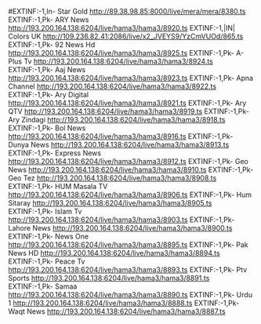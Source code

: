 #EXTINF:-1,In- Star Gold
http://89.38.98.85:8000/live/mera/mera/8380.ts
EXTINF:-1,Pk- ARY News
http://193.200.164.138:6204/live/hama3/hama3/8920.ts
EXTINF:-1,|IN| Colors UK
http://109.236.82.41:2086/live/x2_JVEYS9/YzCmVUOd/865.ts
EXTINF:-1,Pk- 92 News Hd
http://193.200.164.138:6204/live/hama3/hama3/8925.ts
EXTINF:-1,Pk- A-Plus Tv
http://193.200.164.138:6204/live/hama3/hama3/8924.ts
EXTINF:-1,Pk- Aaj News
http://193.200.164.138:6204/live/hama3/hama3/8923.ts
EXTINF:-1,Pk- Apna Channel
http://193.200.164.138:6204/live/hama3/hama3/8922.ts
EXTINF:-1,Pk- Ary Digital
http://193.200.164.138:6204/live/hama3/hama3/8921.ts
EXTINF:-1,Pk- Ary QTV
http://193.200.164.138:6204/live/hama3/hama3/8919.ts
EXTINF:-1,Pk- Ary Zindagi
http://193.200.164.138:6204/live/hama3/hama3/8918.ts
EXTINF:-1,Pk- Bol News
http://193.200.164.138:6204/live/hama3/hama3/8916.ts
EXTINF:-1,Pk- Dunya News
http://193.200.164.138:6204/live/hama3/hama3/8913.ts
EXTINF:-1,Pk- Express News
http://193.200.164.138:6204/live/hama3/hama3/8912.ts
EXTINF:-1,Pk- Geo News
http://193.200.164.138:6204/live/hama3/hama3/8910.ts
EXTINF:-1,Pk- Geo Tez
http://193.200.164.138:6204/live/hama3/hama3/8908.ts
EXTINF:-1,Pk- HUM Masala TV
http://193.200.164.138:6204/live/hama3/hama3/8906.ts
EXTINF:-1,Pk- Hum Sitaray
http://193.200.164.138:6204/live/hama3/hama3/8905.ts
EXTINF:-1,Pk- Islam Tv
http://193.200.164.138:6204/live/hama3/hama3/8903.ts
EXTINF:-1,Pk- Lahore News
http://193.200.164.138:6204/live/hama3/hama3/8900.ts
EXTINF:-1,Pk- News One
http://193.200.164.138:6204/live/hama3/hama3/8895.ts
EXTINF:-1,Pk- Pak News HD
http://193.200.164.138:6204/live/hama3/hama3/8894.ts
EXTINF:-1,Pk- Peace Tv
http://193.200.164.138:6204/live/hama3/hama3/8893.ts
EXTINF:-1,Pk- Ptv Sports
http://193.200.164.138:6204/live/hama3/hama3/8891.ts
EXTINF:-1,Pk- Samaa
http://193.200.164.138:6204/live/hama3/hama3/8890.ts
EXTINF:-1,Pk- Urdu 1
http://193.200.164.138:6204/live/hama3/hama3/8888.ts
EXTINF:-1,Pk- Waqt News
http://193.200.164.138:6204/live/hama3/hama3/8887.ts
